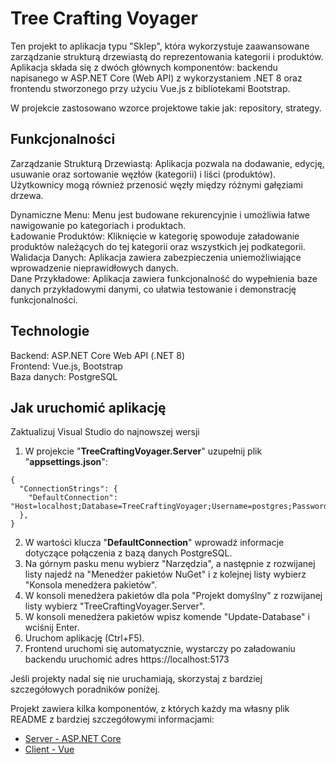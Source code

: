# Tree Crafting Voyager  
  
Ten projekt to aplikacja typu "Sklep", która wykorzystuje zaawansowane zarządzanie strukturą drzewiastą do reprezentowania kategorii i produktów. Aplikacja składa się z dwóch głównych komponentów: backendu napisanego w ASP.NET Core (Web API) z wykorzystaniem .NET 8 oraz frontendu stworzonego przy użyciu Vue.js z bibliotekami Bootstrap.  
  
W projekcie zastosowano wzorce projektowe takie jak: repository, strategy.
  
## Funkcjonalności  
  
Zarządzanie Strukturą Drzewiastą: Aplikacja pozwala na dodawanie, edycję, usuwanie oraz sortowanie węzłów (kategorii) i liści (produktów). Użytkownicy mogą również przenosić węzły między różnymi gałęziami drzewa.  
  
Dynamiczne Menu: Menu jest budowane rekurencyjnie i umożliwia łatwe nawigowanie po kategoriach i produktach.  
Ładowanie Produktów: Kliknięcie w kategorię spowoduje załadowanie produktów należących do tej kategorii oraz wszystkich jej podkategorii.  
Walidacja Danych: Aplikacja zawiera zabezpieczenia uniemożliwiające wprowadzenie nieprawidłowych danych.  
Dane Przykładowe: Aplikacja zawiera funkcjonalność do wypełnienia baze danych przykładowymi danymi, co ułatwia testowanie i demonstrację funkcjonalności.  


## Technologie  
  
Backend: ASP.NET Core Web API (.NET 8)  
Frontend: Vue.js, Bootstrap  
Baza danych: PostgreSQL  
  
## Jak uruchomić aplikację  

Zaktualizuj Visual Studio do najnowszej wersji  
  
1. W projekcie "**TreeCraftingVoyager.Server**" uzupełnij plik "**appsettings.json**":  
```  
{
  "ConnectionStrings": {
    "DefaultConnection": "Host=localhost;Database=TreeCraftingVoyager;Username=postgres;Password=your_password"
  },
}
```  
2. W wartości klucza "**DefaultConnection**" wprowadź informacje dotyczące połączenia z bazą danych PostgreSQL.
3. Na górnym pasku menu wybierz "Narzędzia", a następnie z rozwijanej listy najedź na "Menedżer pakietów NuGet" i z kolejnej listy wybierz "Konsola menedżera pakietów".  
4. W konsoli menedżera pakietów dla pola "Projekt domyślny" z rozwijanej listy wybierz "TreeCraftingVoyager.Server".  
5. W konsoli menedżera pakietów wpisz komende "Update-Database" i wciśnij Enter.  
6. Uruchom aplikację (Ctrl+F5).  
7. Frontend uruchomi się automatycznie, wystarczy po załadowaniu backendu uruchomić adres https://localhost:5173

Jeśli projekty nadal się nie uruchamiają, skorzystaj z bardziej szczegółowych poradników poniżej.  

Projekt zawiera kilka komponentów, z których każdy ma własny plik README z bardziej szczegółowymi informacjami:  
  
- [Server - ASP.NET Core](TreeCraftingVoyager.Server/README.md)
- [Client - Vue](treecraftingvoyager.client/README.md)
